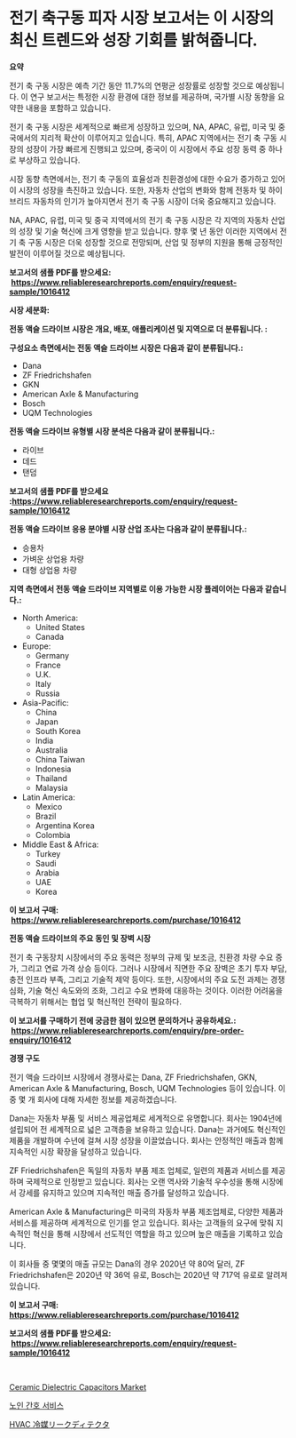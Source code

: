 <p><h1>전기 축구동 피자 시장 보고서는 이 시장의 최신 트렌드와 성장 기회를 밝혀줍니다.</h1></p><p><strong>요약</strong></p>
<p><p>전기 축 구동 시장은 예측 기간 동안 11.7%의 연평균 성장률로 성장할 것으로 예상됩니다. 이 연구 보고서는 특정한 시장 환경에 대한 정보를 제공하며, 국가별 시장 동향을 요약한 내용을 포함하고 있습니다.</p><p>전기 축 구동 시장은 세계적으로 빠르게 성장하고 있으며, NA, APAC, 유럽, 미국 및 중국에서의 지리적 확산이 이루어지고 있습니다. 특히, APAC 지역에서는 전기 축 구동 시장의 성장이 가장 빠르게 진행되고 있으며, 중국이 이 시장에서 주요 성장 동력 중 하나로 부상하고 있습니다.</p><p>시장 동향 측면에서는, 전기 축 구동의 효율성과 친환경성에 대한 수요가 증가하고 있어 이 시장의 성장을 촉진하고 있습니다. 또한, 자동차 산업의 변화와 함께 전동차 및 하이브리드 자동차의 인기가 높아지면서 전기 축 구동 시장이 더욱 중요해지고 있습니다.</p><p>NA, APAC, 유럽, 미국 및 중국 지역에서의 전기 축 구동 시장은 각 지역의 자동차 산업의 성장 및 기술 혁신에 크게 영향을 받고 있습니다. 향후 몇 년 동안 이러한 지역에서 전기 축 구동 시장은 더욱 성장할 것으로 전망되며, 산업 및 정부의 지원을 통해 긍정적인 발전이 이루어질 것으로 예상됩니다.</p></p>
<p><strong>보고서의 샘플 PDF를 받으세요: &nbsp;<a href="https://www.reliableresearchreports.com/enquiry/request-sample/1016412">https://www.reliableresearchreports.com/enquiry/request-sample/1016412</a></strong></p>
<p><strong>시장 세분화:</strong></p>
<p><strong> 전동 액슬 드라이브 시장은 개요, 배포, 애플리케이션 및 지역으로 더 분류됩니다. :</strong></p>
<p><strong>구성요소 측면에서는 전동 액슬 드라이브 시장은 다음과 같이 분류됩니다.:</strong></p>
<p><ul><li>Dana</li><li>ZF Friedrichshafen</li><li>GKN</li><li>American Axle & Manufacturing</li><li>Bosch</li><li>UQM Technologies</li></ul></p>
<p><strong> 전동 액슬 드라이브 유형별 시장 분석은 다음과 같이 분류됩니다.:</strong></p>
<p><ul><li>라이브</li><li>데드</li><li>탠덤</li></ul></p>
<p><strong>보고서의 샘플 PDF를 받으세요 :<a href="https://www.reliableresearchreports.com/enquiry/request-sample/1016412">https://www.reliableresearchreports.com/enquiry/request-sample/1016412</a></strong></p>
<p><strong> 전동 액슬 드라이브 응용 분야별 시장 산업 조사는 다음과 같이 분류됩니다.:</strong></p>
<p><ul><li>승용차</li><li>가벼운 상업용 차량</li><li>대형 상업용 차량</li></ul></p>
<p><strong>지역 측면에서 전동 액슬 드라이브 지역별로 이용 가능한 시장 플레이어는 다음과 같습니다.:</strong></p>
<p><ul>
    <li>
        North America:
        <ul>
            <li>United States</li>
            <li>Canada</li>
        </ul>
    </li>
    <li>
        Europe:
        <ul>
            <li>Germany</li>
            <li>France</li>
            <li>U.K.</li>
            <li>Italy</li>
            <li>Russia</li>
        </ul>
    </li>
    <li>
        Asia-Pacific:
        <ul>
            <li>China</li>
            <li>Japan</li>
            <li>South Korea</li>
            <li>India</li>
            <li>Australia</li>
            <li>China Taiwan</li>
            <li>Indonesia</li>
            <li>Thailand</li>
            <li>Malaysia</li>
        </ul>
    </li>
    <li>
        Latin America:
        <ul>
            <li>Mexico</li>
            <li>Brazil</li>
            <li>Argentina Korea</li>
            <li>Colombia</li>
        </ul>
    </li>
    <li>
        Middle East & Africa:
        <ul>
            <li>Turkey</li>
            <li>Saudi</li>
            <li>Arabia</li>
            <li>UAE</li>
            <li>Korea</li>
        </ul>
    </li>
    </ul></p>
<p><strong>이 보고서 구매: &nbsp;<a href="https://www.reliableresearchreports.com/purchase/1016412">https://www.reliableresearchreports.com/purchase/1016412</a></strong></p>
<p><strong>전동 액슬 드라이브의 주요 동인 및 장벽 시장</strong></p>
<p><p>전기 축 구동장치 시장에서의 주요 동력은 정부의 규제 및 보조금, 친환경 차량 수요 증가, 그리고 연료 가격 상승 등이다. 그러나 시장에서 직면한 주요 장벽은 초기 투자 부담, 충전 인프라 부족, 그리고 기술적 제약 등이다. 또한, 시장에서의 주요 도전 과제는 경쟁 심화, 기술 혁신 속도와의 조화, 그리고 수요 변화에 대응하는 것이다. 이러한 어려움을 극복하기 위해서는 협업 및 혁신적인 전략이 필요하다.</p></p>
<p><strong>이 보고서를 구매하기 전에 궁금한 점이 있으면 문의하거나 공유하세요.: &nbsp;<a href="https://www.reliableresearchreports.com/enquiry/pre-order-enquiry/1016412">https://www.reliableresearchreports.com/enquiry/pre-order-enquiry/1016412</a></strong></p>
<p><strong>경쟁 구도</strong></p>
<p><p>전기 액슬 드라이브 시장에서 경쟁사로는 Dana, ZF Friedrichshafen, GKN, American Axle & Manufacturing, Bosch, UQM Technologies 등이 있습니다. 이 중 몇 개 회사에 대해 자세한 정보를 제공하겠습니다.</p><p>Dana는 자동차 부품 및 서비스 제공업체로 세계적으로 유명합니다. 회사는 1904년에 설립되어 전 세계적으로 넓은 고객층을 보유하고 있습니다. Dana는 과거에도 혁신적인 제품을 개발하며 수년에 걸쳐 시장 성장을 이끌었습니다. 회사는 안정적인 매출과 함께 지속적인 시장 확장을 달성하고 있습니다.</p><p>ZF Friedrichshafen은 독일의 자동차 부품 제조 업체로, 일련의 제품과 서비스를 제공하며 국제적으로 인정받고 있습니다. 회사는 오랜 역사와 기술적 우수성을 통해 시장에서 강세를 유지하고 있으며 지속적인 매출 증가를 달성하고 있습니다.</p><p>American Axle & Manufacturing은 미국의 자동차 부품 제조업체로, 다양한 제품과 서비스를 제공하며 세계적으로 인기를 얻고 있습니다. 회사는 고객들의 요구에 맞춰 지속적인 혁신을 통해 시장에서 선도적인 역할을 하고 있으며 높은 매출을 기록하고 있습니다.</p><p>이 회사들 중 몇몇의 매출 규모는 Dana의 경우 2020년 약 80억 달러, ZF Friedrichshafen은 2020년 약 36억 유로, Bosch는 2020년 약 717억 유로로 알려져 있습니다.</p></p>
<p><strong>이 보고서 구매: &nbsp; <a href="https://www.reliableresearchreports.com/purchase/1016412">https://www.reliableresearchreports.com/purchase/1016412</a></strong></p>
<p><strong>보고서의 샘플 PDF를 받으세요: &nbsp;<a href="https://www.reliableresearchreports.com/enquiry/request-sample/1016412">https://www.reliableresearchreports.com/enquiry/request-sample/1016412</a></strong><strong></strong></p>
<p>&nbsp;</p>
<p><p><a href="https://github.com/RickHolmes3/Market-Research-Report-List-4/blob/main/ceramic-dielectric-capacitors-market.md">Ceramic Dielectric Capacitors Market</a></p><p><a href="https://github.com/crfsywufhm81415/Market-Research-Report-List-1/blob/main/647376514881.md">노인 간호 서비스</a></p><p><a href="https://github.com/zekaoe592392/Market-Research-Report-List-1/blob/main/249382716082.md">HVAC 冷媒リークディテクタ</a></p></p>